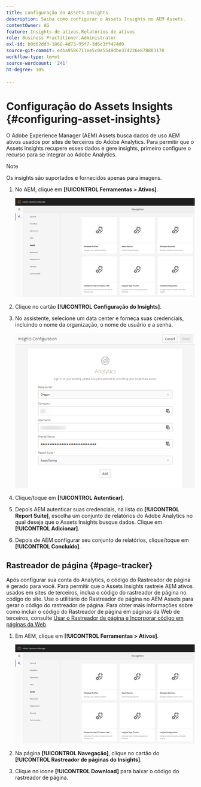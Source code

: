 ```yaml
---
title: Configuração do Assets Insights
description: Saiba como configurar o Assets Insights no AEM Assets.
contentOwner: AG
feature: Insights de ativos,Relatórios de ativos
role: Business Practitioner,Administrator
exl-id: b0d62dd3-1868-4d73-95f7-3d6c3ff474d9
source-git-commit: edba9586711ee5c0e5549dbe374226e878803178
workflow-type: tm+mt
source-wordcount: '241'
ht-degree: 10%

---
```


# Configuração do Assets Insights {#configuring-asset-insights}

O Adobe Experience Manager (AEM) Assets busca dados de uso AEM ativos usados por sites de terceiros do Adobe Analytics. Para permitir que o Assets Insights recupere esses dados e gere insights, primeiro configure o recurso para se integrar ao Adobe Analytics.

>[!NOTE]
>
>Os insights são suportados e fornecidos apenas para imagens.

1. No AEM, clique em **[!UICONTROL Ferramentas > Ativos]**.

   ![chlimage_1-210](assets/chlimage_1-210.png)

1. Clique no cartão **[!UICONTROL Configuração do Insights]**.
1. No assistente, selecione um data center e forneça suas credenciais, incluindo o nome da organização, o nome de usuário e a senha.

   ![chlimage_1-211](assets/insights_config2.png)

1. Clique/toque em **[!UICONTROL Autenticar]**.
1. Depois AEM autenticar suas credenciais, na lista do **[!UICONTROL Report Suite]**, escolha um conjunto de relatórios do Adobe Analytics no qual deseja que o Assets Insights busque dados. Clique em **[!UICONTROL Adicionar]**.
1. Depois de AEM configurar seu conjunto de relatórios, clique/toque em **[!UICONTROL Concluído]**.

## Rastreador de página {#page-tracker}

Após configurar sua conta do Analytics, o código do Rastreador de página é gerado para você. Para permitir que o Assets Insights rastreie AEM ativos usados em sites de terceiros, inclua o código do rastreador de página no código do site. Use o utilitário do Rastreador de página no AEM Assets para gerar o código do rastreador de página. Para obter mais informações sobre como incluir o código do Rastreador de página em páginas da Web de terceiros, consulte [Usar o Rastreador de página e Incorporar código em páginas da Web](touch-ui-using-page-tracker.md).

1. Em AEM, clique em **[!UICONTROL Ferramentas > Ativos]**.

   ![chlimage_1-214](assets/chlimage_1-214.png)

1. Na página **[!UICONTROL Navegação]**, clique no cartão do **[!UICONTROL Rastreador de páginas do Insights]**.
1. Clique no ícone **[!UICONTROL Download]** para baixar o código do rastreador de página.
